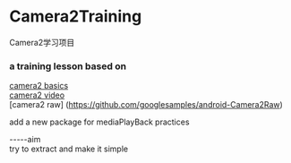 # Camera2Training
Camera2学习项目


### a training lesson based on 
[camera2 basics](https://github.com/googlesamples/android-Camera2Basic)<br/>
[camera2 video](https://github.com/googlesamples/android-Camera2Video)<br/>
[camera2 raw] (https://github.com/googlesamples/android-Camera2Raw)<br/>

add a new package for mediaPlayBack practices

-----aim<br/>
try to extract and make it simple

